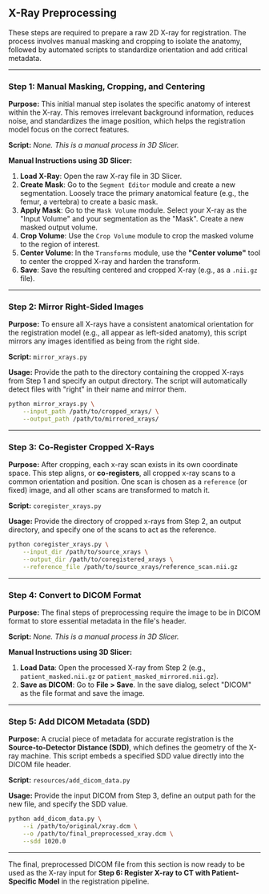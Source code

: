 ## X-Ray Preprocessing

These steps are required to prepare a raw 2D X-ray for registration. The process involves manual masking and cropping to isolate the anatomy, followed by automated scripts to standardize orientation and add critical metadata.

-----

### Step 1: Manual Masking, Cropping, and Centering

**Purpose:** This initial manual step isolates the specific anatomy of interest within the X-ray. This removes irrelevant background information, reduces noise, and standardizes the image position, which helps the registration model focus on the correct features.

**Script:** *None. This is a manual process in 3D Slicer.*

**Manual Instructions using 3D Slicer:**

1.  **Load X-Ray**: Open the raw X-ray file in 3D Slicer.
2.  **Create Mask**: Go to the `Segment Editor` module and create a new segmentation. Loosely trace the primary anatomical feature (e.g., the femur, a vertebra) to create a basic mask.
3.  **Apply Mask**: Go to the `Mask Volume` module. Select your X-ray as the "Input Volume" and your segmentation as the "Mask". Create a new masked output volume.
4.  **Crop Volume**: Use the `Crop Volume` module to crop the masked volume to the region of interest.
5.  **Center Volume**: In the `Transforms` module, use the **"Center volume"** tool to center the cropped X-ray and harden the transform.
6.  **Save**: Save the resulting centered and cropped X-ray (e.g., as a `.nii.gz` file).

-----

### Step 2: Mirror Right-Sided Images

**Purpose:** To ensure all X-rays have a consistent anatomical orientation for the registration model (e.g., all appear as left-sided anatomy), this script mirrors any images identified as being from the right side.

**Script:** `mirror_xrays.py`

**Usage:**
Provide the path to the directory containing the cropped X-rays from Step 1 and specify an output directory. The script will automatically detect files with "right" in their name and mirror them.

```bash
python mirror_xrays.py \
    --input_path /path/to/cropped_xrays/ \
    --output_path /path/to/mirrored_xrays/
```
-----

### Step 3: Co-Register Cropped X-Rays

**Purpose:** After cropping, each x-ray scan exists in its own coordinate space. This step aligns, or **co-registers**, all cropped x-ray scans to a common orientation and position. One scan is chosen as a `reference` (or fixed) image, and all other scans are transformed to match it.

**Script:** `coregister_xrays.py`

**Usage:**
Provide the directory of cropped x-rays from Step 2, an output directory, and specify one of the scans to act as the reference.

```bash
python coregister_xrays.py \
    --input_dir /path/to/source_xrays \
    --output_dir /path/to/coregistered_xrays \
    --reference_file /path/to/source_xrays/reference_scan.nii.gz
```

-----

### Step 4: Convert to DICOM Format

**Purpose:** The final steps of preprocessing require the image to be in DICOM format to store essential metadata in the file's header.

**Script:** *None. This is a manual process in 3D Slicer.*

**Manual Instructions using 3D Slicer:**

1.  **Load Data**: Open the processed X-ray from Step 2 (e.g., `patient_masked.nii.gz` or `patient_masked_mirrored.nii.gz`).
2.  **Save as DICOM**: Go to **File \> Save**. In the save dialog, select "DICOM" as the file format and save the image.

-----

### Step 5: Add DICOM Metadata (SDD)

**Purpose:** A crucial piece of metadata for accurate registration is the **Source-to-Detector Distance (SDD)**, which defines the geometry of the X-ray machine. This script embeds a specified SDD value directly into the DICOM file header.

**Script:** `resources/add_dicom_data.py`

**Usage:**
Provide the input DICOM from Step 3, define an output path for the new file, and specify the SDD value.

```bash
python add_dicom_data.py \
    --i /path/to/original/xray.dcm \
    --o /path/to/final_preprocessed_xray.dcm \
    --sdd 1020.0 
```

-----

The final, preprocessed DICOM file from this section is now ready to be used as the X-ray input for **Step 6: Register X-ray to CT with Patient-Specific Model** in the registration pipeline.

